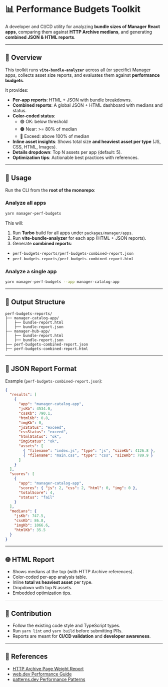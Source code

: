 # 📊 Performance Budgets Toolkit

A developer and CI/CD utility for analyzing **bundle sizes of Manager React apps**, comparing them against **HTTP Archive medians**, and generating **combined JSON & HTML reports**.

---

## 🚀 Overview

This toolkit runs **`vite-bundle-analyzer`** across all (or specific) Manager apps, collects asset size reports, and evaluates them against **performance budgets**.

It provides:

- **Per-app reports**: HTML + JSON with bundle breakdowns.
- **Combined reports**: A global JSON + HTML dashboard with medians and status.
- **Color-coded status**:
  * 🟢 OK: below threshold 
  * 🟠 Near: >= 80% of median 
  * 🔴 Exceed: above 100% of median
- **Inline asset insights**: Shows total size **and heaviest asset per type** (JS, CSS, HTML, Images).
- **Details dropdown**: Top N assets per app (default: 5).
- **Optimization tips**: Actionable best practices with references.

---

## 🏃 Usage

Run the CLI from the **root of the monorepo**:

### Analyze all apps

```bash
yarn manager-perf-budgets
```

This will:
1. Run **Turbo** build for all apps under `packages/manager/apps`.
2. Run **vite-bundle-analyzer** for each app (HTML + JSON reports).
3. Generate **combined reports**:
- `perf-budgets-reports/perf-budgets-combined-report.json`
- `perf-budgets-reports/perf-budgets-combined-report.html`

### Analyze a single app

```bash
yarn manager-perf-budgets --app manager-catalog-app
```

---

## 📂 Output Structure

```
perf-budgets-reports/
├── manager-catalog-app/
│   ├── bundle-report.html
│   ├── bundle-report.json
├── manager-hub-app/
│   ├── bundle-report.html
│   ├── bundle-report.json
├── perf-budgets-combined-report.json
├── perf-budgets-combined-report.html
```

---

## 🔎 JSON Report Format

Example (`perf-budgets-combined-report.json`):

```json
{
  "results": [
    {
      "app": "manager-catalog-app",
      "jsKb": 4534.0,
      "cssKb": 790.1,
      "htmlKb": 0.8,
      "imgKb": 0,
      "jsStatus": "exceed",
      "cssStatus": "exceed",
      "htmlStatus": "ok",
      "imgStatus": "ok",
      "assets": [
        { "filename": "index.js", "type": "js", "sizeKb": 4126.8 },
        { "filename": "main.css", "type": "css", "sizeKb": 789.9 }
      ]
    }
  ],
  "scores": [
    {
      "app": "manager-catalog-app",
      "scores": { "js": 2, "css": 2, "html": 0, "img": 0 },
      "totalScore": 4,
      "status": "fail"
    }
  ],
  "medians": {
    "jsKb": 747.5,
    "cssKb": 86.8,
    "imgKb": 1066.6,
    "htmlKb": 35.5
  }
}
```

---

## 🌐 HTML Report

- Shows medians at the top (with HTTP Archive references).
- Color-coded per-app analysis table.
- Inline **total vs heaviest asset** per type.
- Dropdown with top N assets.
- Embedded optimization tips.

---

## 🤝 Contribution

- Follow the existing code style and TypeScript types.
- Run `yarn lint` and `yarn build` before submitting PRs.
- Reports are meant for **CI/CD validation** and **developer awareness**.

---

## 📖 References

- [HTTP Archive Page Weight Report](https://httparchive.org/reports/page-weight)
- [web.dev Performance Guide](https://web.dev/performance)
- [patterns.dev Performance Patterns](https://www.patterns.dev/)
